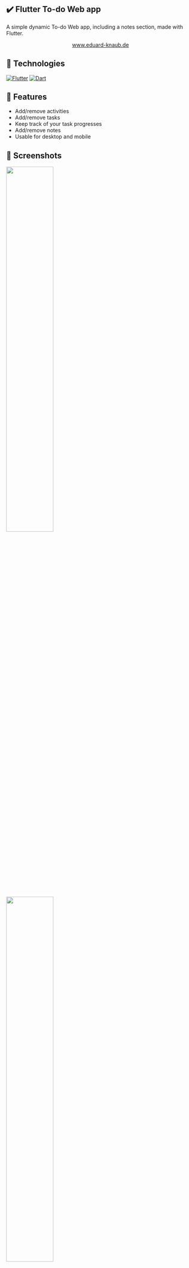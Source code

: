 ## ✔️ Flutter To-do Web app 

A simple dynamic To-do Web app, including a notes section, made with Flutter.

<div align="center">
    <a href="https://eduard-knaub.de">
      www.eduard-knaub.de
    </a>
</div>

## 🔨 Technologies
[![Flutter][flutter-shield]][flutter-url] [![Dart][dart-shield]][dart-url]

## 📜 Features

- Add/remove activities
- Add/remove tasks
- Keep track of your task progresses
- Add/remove notes
- Usable for desktop and mobile

## 📸 Screenshots

<img src="https://github.com/raqo0/todo_webapp/blob/main/images/notesDesktop.PNG" width="50%" height="50%"> 
<img src="https://github.com/raqo0/todo_webapp/blob/main/images/notesMobile.PNG" width="50%" height="50%"> 
<img src="https://github.com/raqo0/todo_webapp/blob/main/images/todoDesktop.PNG" width="50%" height="50%"> 
<img src="https://github.com/raqo0/todo_webapp/blob/main/images/todoMobile.PNG" width="50%" height="50%"> 
<img src="https://github.com/raqo0/todo_webapp/blob/main/images/drawerMobile.PNG" width="50%" height="50%"> 

[flutter-shield]: https://img.shields.io/badge/Flutter-Framework-blue?logo=flutter
[flutter-url]: https://flutter.io/
[dart-shield]: https://img.shields.io/badge/Dart-Language-blue?logo=dart
[dart-url]: https://www.dartlang.org/